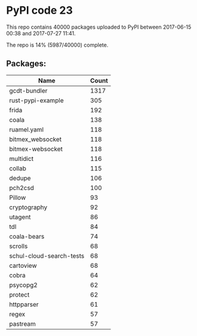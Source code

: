 # PyPI code 23

This repo contains 40000 packages uploaded to PyPI between 
2017-06-15 00:38 and 2017-07-27 11:41.

The repo is 14% (5987/40000) complete.

## Packages:

| Name  | Count |
| ----- | ----- |
| gcdt-bundler | 1317 |
| rust-pypi-example | 305 |
| frida | 192 |
| coala | 138 |
| ruamel.yaml | 118 |
| bitmex_websocket | 118 |
| bitmex-websocket | 118 |
| multidict | 116 |
| collab | 115 |
| dedupe | 106 |
| pch2csd | 100 |
| Pillow | 93 |
| cryptography | 92 |
| utagent | 86 |
| tdl | 84 |
| coala-bears | 74 |
| scrolls | 68 |
| schul-cloud-search-tests | 68 |
| cartoview | 68 |
| cobra | 64 |
| psycopg2 | 62 |
| protect | 62 |
| httpparser | 61 |
| regex | 57 |
| pastream | 57 |


